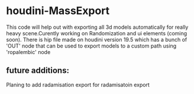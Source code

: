 # houdini-MassExport
This code will help out with exporting all 3d models automatically for really heavy scene.Curently working on Randomization and ui elements (coming soon).
There is hip file made on houdini version 19.5 which has a bunch of 'OUT' node that can be used to export models to a custom path using 'ropalembic' node

## future additions:
Planing to add radamisation export for radamisatoin export
